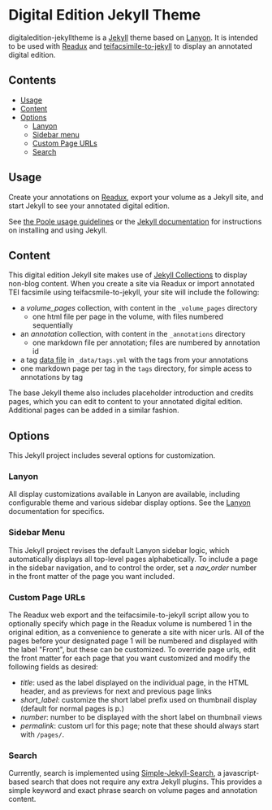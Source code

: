 # Digital Edition Jekyll Theme


digitaledition-jekylltheme is a [Jekyll](http://jekyllrb.com) theme
based on [Lanyon](https://github.com/poole/lanyon).  It is intended to be used
with [Readux](http://readux.library.emory.edu) and
[teifacsimile-to-jekyll](https://github.com/emory-libraries-ecds/teifacsimile-to-jekyll) to display an annotated digital edition.

## Contents

- [Usage](#usage)
- [Content](#content)
- [Options](#options)
  - [Lanyon](#lanyon)
  - [Sidebar menu](#sidebar-menu)
  - [Custom Page URLs](#custom-page-urls)
  - [Search](#search)

## Usage

Create your annotations on [Readux](http://readux.library.emory.edu),
export your volume as a Jekyll site, and start Jekyll to see your annotated
digital edition.

See [the Poole usage guidelines](https://github.com/poole/poole#usage)
or the [Jekyll documentation](http://jekyllrb.com/) for instructions on
installing and using Jekyll.

## Content

This digital edition Jekyll site makes use of [Jekyll Collections](http://jekyllrb.com/docs/collections/) to display non-blog content.  When you create a site via Readux
or import annotated TEI facsimile using teifacsmile-to-jekyll, your site
will include the following:

- a *volume_pages* collection, with content in the `_volume_pages` directory
  - one html file per page in the volume, with files numbered sequentially
- an *annotation* collection, with content in the `_annotations` directory
  - one markdown file per annotation; files are numbered by annotation id
- a tag [data file](http://jekyllrb.com/docs/datafiles/) in `_data/tags.yml`
  with the tags from your annotations
- one markdown page per tag in the `tags` directory, for simple acess to
  annotations by tag

The base Jekyll theme also includes placeholder introduction and credits
pages, which you can edit to content to your annotated digital
edition.  Additional pages can be added in a similar fashion.

## Options

This Jekyll project includes several options for customization.

### Lanyon

All display customizations available in Lanyon are available, including
configurable theme and various sidebar display options.  See the
[Lanyon](https://github.com/poole/lanyon) documentation for specifics.

### Sidebar Menu

This Jekyll project revises the default Lanyon sidebar logic, which
automatically displays all top-level pages alphabetically.  To include
a page in the sidebar navigation, and to control the order, set a *nav_order*
number in the front matter of the page you want included.

### Custom Page URLs

The Readux web export and the teifacsimile-to-jekyll script allow you to
optionally specify which page in the Readux volume is numbered 1 in the
original edition, as a convenience to generate a site with nicer urls.
All of the pages before your designated page 1 will be numbered and
displayed with the label "Front", but these can be customized.  To override
page urls, edit the front matter for each page that you want
customized and modify the following fields as desired:

- *title*: used as the label displayed on the individual page,
  in the HTML header, and as previews for next and previous page links
- *short_label*: customize the short label prefix used on thumbnail display
  (default for normal pages is p.)
- *number*: number to be displayed with the short label on thumbnail views
- *permalink*: custom url for this page; note that these should always
   start with `/pages/`.

### Search

Currently, search is implemented using
[Simple-Jekyll-Search](https://github.com/christian-fei/Simple-Jekyll-Search), a javascript-based search that does not require any extra Jekyll plugins.  This provides a
simple keyword and exact phrase search on volume pages and annotation
content.
